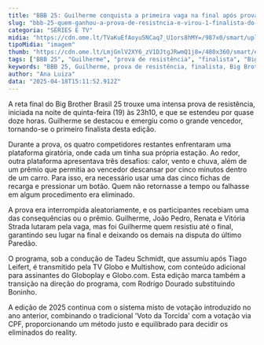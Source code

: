 ```yaml
---
title: "BBB 25: Guilherme conquista a primeira vaga na final após prova de resistência"
slug: "bbb-25-quem-ganhou-a-prova-de-resistncia-e-virou-1-finalista-do-programa"
categoria: "SÉRIES E TV"
midia: "https://cdn.ome.lt/TVaKuEfAoyu5NCaq7_U1ors8hMY=/987x0/smart/uploads/conteudo/fotos/bbb25-renata-prova-resistencia.jpg"
tipoMidia: "imagem"
thumb: "https://cdn.ome.lt/LmjGnlV2XY6_zV1DJtgJRwmQ1j8=/480x360/smart/extras/conteudos/bbb25-renata-prova-resistencia-peq.jpg"
tags: ["BBB 25", "Guilherme", "prova de resistência", "finalista", "Big Brother Brasil 25", "Tadeu Schmidt", "Rodrigo Dourado", "votação BBB", "especial-BBB 25"]
keywords: "BBB 25, Guilherme, prova de resistência, finalista, Big Brother Brasil 25, Tadeu Schmidt, Rodrigo Dourado, votação BBB"
author: "Ana Luiza"
data: "2025-04-18T15:11:52.912Z"
---
```


A reta final do Big Brother Brasil 25 trouxe uma intensa prova de resistência, iniciada na noite de quinta-feira (19) às 23h10, e que se estendeu por quase doze horas. Guilherme se destacou e emergiu como o grande vencedor, tornando-se o primeiro finalista desta edição.

Durante a prova, os quatro competidores restantes enfrentaram uma plataforma giratória, onde cada um tinha sua própria estação. Ao redor, outra plataforma apresentava três desafios: calor, vento e chuva, além de um prêmio que permitia ao vencedor descansar por cinco minutos dentro de um carro. Para isso, era necessário usar uma das cinco fichas de recarga e pressionar um botão. Quem não retornasse a tempo ou falhasse em algum procedimento era eliminado.

A prova era interrompida aleatoriamente, e os participantes recebiam uma das consequências ou o prêmio. Guilherme, João Pedro, Renata e Vitória Strada lutaram pela vaga, mas foi Guilherme quem resistiu até o final, garantindo seu lugar na final e deixando os demais na disputa do último Paredão.

O programa, sob a condução de Tadeu Schmidt, que assumiu após Tiago Leifert, é transmitido pela TV Globo e Multishow, com conteúdo adicional para assinantes do Globoplay e Globo.com. Esta edição marca também a transição na direção do programa, com Rodrigo Dourado substituindo Boninho.

A edição de 2025 continua com o sistema misto de votação introduzido no ano anterior, combinando o tradicional 'Voto da Torcida' com a votação via CPF, proporcionando um método justo e equilibrado para decidir os eliminados do reality.